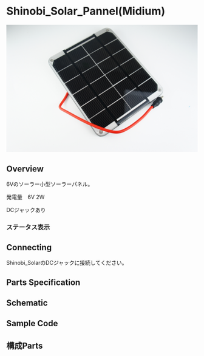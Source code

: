 # Shinobi_Solar_Pannel(Midium)

![](/img/Solar/SolarPannel_Mid.JPG)
<!--COLORME-->

## Overview

6Vのソーラー小型ソーラーパネル。

発電量　6V 2W

DCジャックあり

### ステータス表示

## Connecting

Shinobi_SolarのDCジャックに接続してください。

## Parts Specification

## Schematic

## Sample Code

## 構成Parts
